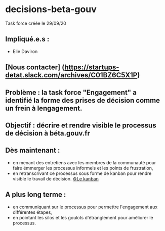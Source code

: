 # decisions-beta-gouv

Task force créée le 29/09/20

## Impliqué.e.s :
- Elie Daviron

## [Nous contacter] (https://startups-detat.slack.com/archives/C01BZ6C5X1P)

## Problème : la task force "Engagement" a identifié la forme des prises de décision comme un frein à lengagement.

## Objectif : décrire et rendre visible le processus de décision à béta.gouv.fr

## Dès maintenant : 

- en menant des entretiens avec les membres de la communauté pour faire émmerger les processus informels et les points de frustration,
- en retranscrivant ce processus sous forme de kanban pour rendre visible le travail de décision. [⚙️Le kanban](https://trello.com/b/EscV8Zo6/betagouvfr-d%C3%A9cisions)

## A plus long terme : 

- en communiquant sur le processus pour permettre l'engagement aux différentes étapes,
- en pointant les silos et les goulots d'étranglement pour améliorer le processus.

